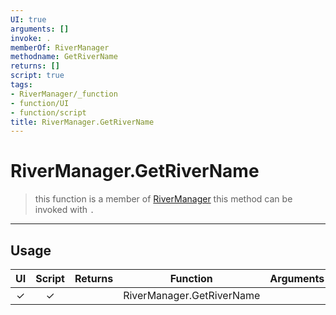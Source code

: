 ```yaml
---
UI: true
arguments: []
invoke: .
memberOf: RiverManager
methodname: GetRiverName
returns: []
script: true
tags:
- RiverManager/_function
- function/UI
- function/script
title: RiverManager.GetRiverName
---
```

# RiverManager.GetRiverName
> this function is a member of [RiverManager](civ-6/lua/RiverManager.md)
> this method can be invoked with `.`
-----
## Usage
|  UI | Script | Returns | Function | Arguments |
|:---:|:------:|-------:|:--------:|:---------|
|✓|✓||RiverManager.GetRiverName||
